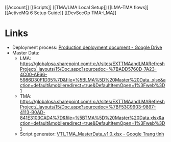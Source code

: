 [[Account]]
[[Scripts]]
[[TMA/LMA Local Setup]]
[[LMA-TMA flows]]
[[ActiveMQ 6 Setup Guide]]
[[DevSecOp TMA-LMA]]
# Links
- Deployment process: [Production deployment document - Google Drive](https://drive.google.com/drive/folders/1gooWh0BBjGHbJPjGRPErquWBQu9UZK6G)
- Master Data:
	- LMA: https://globalpsa.sharepoint.com/:x:/r/sites/EXTTMAandLMARefreshProject/_layouts/15/Doc.aspx?sourcedoc=%7BADD5760D-7A23-4C00-AE66-5986D30F1D35%7D&file=%5BLMA%5D%20Master%20Data..xlsx&action=default&mobileredirect=true&DefaultItemOpen=1%3Fweb%3D1
	- TMA: https://globalpsa.sharepoint.com/:x:/r/sites/EXTTMAandLMARefreshProject/_layouts/15/Doc.aspx?sourcedoc=%7BF53C9903-9897-4113-B0AD-841E3103CAD4%7D&file=%5BTMA%5D%20Master%20Data.xlsx&action=default&mobileredirect=true&DefaultItemOpen=1%3Fweb%3D1
	- Script generator: [VTI_TMA_MasterData_v1.0.xlsx - Google Trang tính](https://docs.google.com/spreadsheets/d/1raJFUCBCdIxzM7lwLZKbJWuIqA9L_UU_/edit?gid=164480724#gid=164480724)